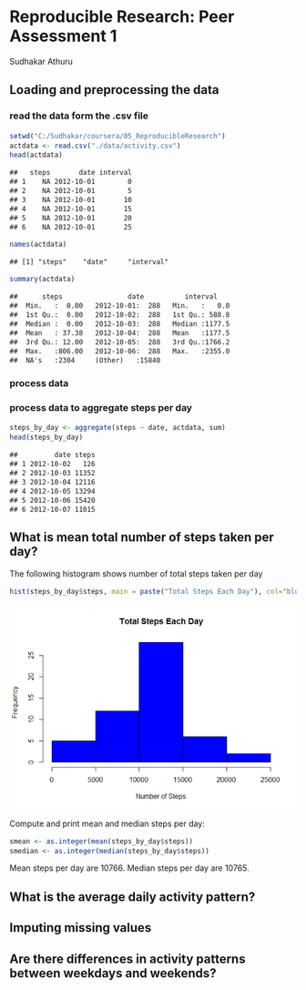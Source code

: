 # Reproducible Research: Peer Assessment 1
Sudhakar Athuru  

## Loading and preprocessing the data
### read the data form the .csv file


```r
setwd("C:/Sudhakar/coursera/05_ReproducibleResearch")
actdata <- read.csv("./data/activity.csv")
head(actdata)
```

```
##   steps       date interval
## 1    NA 2012-10-01        0
## 2    NA 2012-10-01        5
## 3    NA 2012-10-01       10
## 4    NA 2012-10-01       15
## 5    NA 2012-10-01       20
## 6    NA 2012-10-01       25
```

```r
names(actdata)
```

```
## [1] "steps"    "date"     "interval"
```

```r
summary(actdata)
```

```
##      steps                date          interval     
##  Min.   :  0.00   2012-10-01:  288   Min.   :   0.0  
##  1st Qu.:  0.00   2012-10-02:  288   1st Qu.: 588.8  
##  Median :  0.00   2012-10-03:  288   Median :1177.5  
##  Mean   : 37.38   2012-10-04:  288   Mean   :1177.5  
##  3rd Qu.: 12.00   2012-10-05:  288   3rd Qu.:1766.2  
##  Max.   :806.00   2012-10-06:  288   Max.   :2355.0  
##  NA's   :2304     (Other)   :15840
```

### process data


### process data to aggregate steps per day

```r
steps_by_day <- aggregate(steps ~ date, actdata, sum)
head(steps_by_day)
```

```
##         date steps
## 1 2012-10-02   126
## 2 2012-10-03 11352
## 3 2012-10-04 12116
## 4 2012-10-05 13294
## 5 2012-10-06 15420
## 6 2012-10-07 11015
```

## What is mean total number of steps taken per day?
The following histogram shows number of total steps taken per day

```r
hist(steps_by_day$steps, main = paste("Total Steps Each Day"), col="blue", xlab="Number of Steps")
```

![](PA1_template_files/figure-html/unnamed-chunk-4-1.png)<!-- -->

Compute and print mean and median steps per day:

```r
smean <- as.integer(mean(steps_by_day$steps))
smedian <- as.integer(median(steps_by_day$steps))
```
Mean steps per day are 10766. Median steps per day are 10765.


## What is the average daily activity pattern?



## Imputing missing values



## Are there differences in activity patterns between weekdays and weekends?
